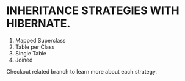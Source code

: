 # INHERITANCE STRATEGIES WITH HIBERNATE.

1. Mapped Superclass 
2. Table per Class 
3. Single Table 
4. Joined

Checkout related branch to learn more about each strategy. 